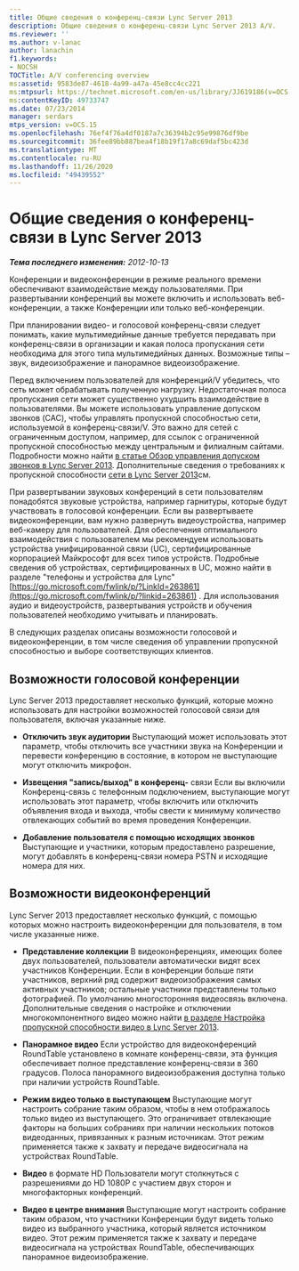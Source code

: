 ```yaml
---
title: Общие сведения о конференц-связи Lync Server 2013
description: Общие сведения о конференц-связи Lync Server 2013 A/V.
ms.reviewer: ''
ms.author: v-lanac
author: lanachin
f1.keywords:
- NOCSH
TOCTitle: A/V conferencing overview
ms:assetid: 9583de87-4618-4a99-a47a-45e8cc4cc221
ms:mtpsurl: https://technet.microsoft.com/en-us/library/JJ619186(v=OCS.15)
ms:contentKeyID: 49733747
ms.date: 07/23/2014
manager: serdars
mtps_version: v=OCS.15
ms.openlocfilehash: 76ef4f76a4df0187a7c36394b2c95e99876df9be
ms.sourcegitcommit: 36fee89bb887bea4f18b19f17a8c69daf5bc423d
ms.translationtype: MT
ms.contentlocale: ru-RU
ms.lasthandoff: 11/26/2020
ms.locfileid: "49439552"
---
```

# <a name="overview-of-av-conferencing-in-lync-server-2013"></a>Общие сведения о конференц-связи в Lync Server 2013

<div data-xmlns="http://www.w3.org/1999/xhtml">

<div class="topic" data-xmlns="http://www.w3.org/1999/xhtml" data-msxsl="urn:schemas-microsoft-com:xslt" data-cs="https://msdn.microsoft.com/">

<div data-asp="https://msdn2.microsoft.com/asp">



</div>

<div id="mainSection">

<div id="mainBody">

<span> </span>

_**Тема последнего изменения:** 2012-10-13_

Конференции и видеоконференции в режиме реального времени обеспечивают взаимодействие между пользователями. При развертывании конференций вы можете включить и использовать веб-конференции, а также Конференции или только веб-конференции.

При планировании видео- и голосовой конференц-связи следует понимать, какие мультимедийные данные требуется передавать при конференц-связи в организации и какая полоса пропускания сети необходима для этого типа мультимедийных данных. Возможные типы – звук, видеоизображение и панорамное видеоизображение.

Перед включением пользователей для конференций/V убедитесь, что сеть может обрабатывать полученную нагрузку. Недостаточная полоса пропускания сети может существенно ухудшить взаимодействие в пользователями. Вы можете использовать управление допуском звонков (CAC), чтобы управлять пропускной способностью сети, используемой в конференц-связи/V. Это важно для сетей с ограниченным доступом, например, для ссылок с ограниченной пропускной способностью между центральным и филиалным сайтами. Подробности можно найти [в статье Обзор управления допуском звонков в Lync Server 2013](lync-server-2013-overview-of-call-admission-control.md). Дополнительные сведения о требованиях к пропускной способности [сети в Lync Server 2013](lync-server-2013-network-bandwidth-requirements-for-media-traffic.md)см.

При развертывании звуковых конференций в сети пользователям понадобятся звуковые устройства, например гарнитуры, которые будут участвовать в голосовой конференции. Если вы развертываете видеоконференции, вам нужно развернуть видеоустройства, например веб-камеру для пользователей. Для обеспечения оптимального взаимодействия с пользователем мы рекомендуем использовать устройства унифицированной связи (UC), сертифицированные корпорацией Майкрософт для всех типов устройств. Подробные сведения об устройствах, сертифицированных в UC, можно найти в разделе "телефоны и устройства для Lync" [https://go.microsoft.com/fwlink/p/?LinkId=263861](https://go.microsoft.com/fwlink/p/?linkid=263861) . Для использования аудио и видеоустройств, развертывания устройств и обучения пользователей необходимо учитывать и планировать.

В следующих разделах описаны возможности голосовой и видеоконференции, в том числе сведения об управлении пропускной способностью и выборе соответствующих клиентов.

<div>

## <a name="audio-conferencing-features"></a>Возможности голосовой конференции

Lync Server 2013 предоставляет несколько функций, которые можно использовать для настройки возможностей голосовой связи для пользователя, включая указанные ниже.

  - **Отключить звук аудитории**   Выступающий может использовать этот параметр, чтобы отключить все участники звука на Конференции и перевести конференцию в состояние, в котором не выступающие могут отключить микрофон.

  - **Извещения "запись/выход" в конференц-**   связи   Если вы включили Конференц-связь с телефонным подключением, выступающие могут использовать этот параметр, чтобы включить или отключить объявления входа и выхода, чтобы свести к минимуму количество отвлекающих событий во время проведения Конференции.

  - **Добавление пользователя с помощью исходящих звонков**   Выступающие и участники, которым предоставлено разрешение, могут добавлять в конференц-связи номера PSTN и исходящие номера для них.

</div>

<div>

## <a name="video-conferencing-features"></a>Возможности видеоконференций

Lync Server 2013 предоставляет несколько функций, с помощью которых можно настроить видеоконференции для пользователя, в том числе указанные ниже.

  - **Представление коллекции**   В видеоконференциях, имеющих более двух пользователей, пользователи автоматически видят всех участников Конференции. Если в конференции больше пяти участников, верхний ряд содержит видеоизображения самых активных участников; остальные участники представлены только фотографией. По умолчанию многосторонняя видеосвязь включена. Дополнительные сведения о настройке и отключении многокомпонентного видео можно найти [в разделе Настройка пропускной способности видео в Lync Server 2013](lync-server-2013-configuring-video-bandwidth.md).

  - **Панорамное видео**   Если устройство для видеоконференций RoundTable установлено в комнате конференц-связи, эта функция обеспечивает полное представление конференц-связи в 360 градусов. Полоса панорамного видеоизображения доступна только при наличии устройств RoundTable.

  - **Режим видео только в выступающем**   Выступающие могут настроить собрание таким образом, чтобы в нем отображалось только видео из выступающего. Это ограничивает отвлекающие факторы на больших собраниях при наличии нескольких потоков видеоданных, привязанных к разным источникам. Этот режим применяется также к захвату и передаче видеосигнала на устройствах RoundTable.

  - **Видео**   в формате HD   Пользователи могут столкнуться с разрешениями до HD 1080P с участием двух сторон и многофакторных конференций.

  - **Видео в центре внимания**   Выступающие могут настроить собрание таким образом, что участники Конференции будут видеть только видео из выбранного участника, который является источником видео. Этот режим применяется также к захвату и передаче видеосигнала на устройствах RoundTable, обеспечивающих панорамное видеоизображение.

</div>

</div>

<span> </span>

</div>

</div>

</div>

